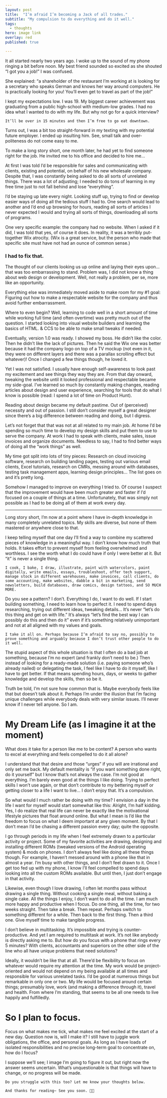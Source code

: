 ```yaml
---
layout: post
title:  "I’m afraid I’m becoming a Jack of all trades."
subtitle: "My compulsion to do everything and do it well."
tags:
  - thoughts
hero: image link
overlay: red
published: true

---
```

It all started nearly two years ago. I woke up to the sound of my phone ringing a bit before noon. My best friend sounded so excited as she shouted “I got you a job!” I was confused.

She explained: “a shareholder of the restaurant I’m working at is looking for a secretary who speaks German and knows her way around computers. He is practically looking for you! You’ll even get to travel as part of the job!”

I kept my expectations low. I was 19. My biggest career achievement was graduating from a public high-school with medium-low grades. I had no idea what I wanted to do with my life. But why not go for a quick interview?

    It’ll be over in 15 minutes and then I’m free to go eat downtown.

Turns out, I was a bit too straight-forward in my texting with my potential future employer. I ended up insulting him. See, small talk and over-politeness do not come easy to me.

To make a long story short, one month later, he had yet to find someone right for the job. He invited me to his office and decided to hire me…

At first I was told I’d be responsible for sales and communicating with clients, existing and potential, on behalf of his new wholesale company. Despite that, I was constantly being asked to do all sorts of unrelated things. There was a lot of adjusting; I needed to do tons of learning in my free time just to not fall behind and lose “everything”.

I’d be staying up late every night. Looking stuff up, trying to find or develop easier ways of doing all the tedious stuff I had to. One search would lead to another and I’d end up browsing for hours, reading all sorts of articles I never expected I would and trying all sorts of things, downloading all sorts of programs.

One very specific example: the company had no website. When I asked if it did, I was told that yes, of course it does. In reality, it was a terribly put-together Wix atrocity. (Wix is a great service, but the person who made that specific site must have not had an ounce of common sense.)

### I had to fix that.

The thought of our clients looking us up online and laying their eyes upon… that was too embarrassing to stand. Problem was, I did not know a thing about web design or development. Well, not really a problem, per se, more like an opportunity.

Everything else was immediately moved aside to make room for my #1 goal: Figuring out how to make a respectable website for the company and thus avoid further embarrassment.

Where to even begin? Well, learning to code well in a short amount of time while working full time (and often overtime) was pretty much out of the question. I started looking into visual website builders and learning the basics of HTML. & CCS to be able to make small tweaks if needed.

Eventually, version 1.0 was ready. I showed my boss. He didn’t like the color. Then he didn’t like the lack of pictures. Then he said the Wix one was better because it had the company logo on top of a TV mockup (not even in it, they were on different layers and there was a parallax scrolling effect but whatever)! Once I changed a few things though, he loved it.

Yet I was not satisfied. I usually have enough self-awareness to look past my excitement and see things they way they are. From that day onward, tweaking the website until it looked professional and respectable became my side-goal. I’ve learned so much by constantly making changes, reading articles about design and user experience, searching for tools that do what I know is possible (read: I spend a lot of time on Product Hunt).

Reading about design became my default pastime. Out of (perceived) necessity and out of passion. I still don’t consider myself a great designer since there’s a big difference between reading and doing, but I digress.

Let’s not forget that that was not at all related to my main job. At home I’d be spending so much time to develop my design skills and put them to use to serve the company. At work I had to speak with clients, make sales, issue invoices and organize documents. Needless to say, I had to find better ways of doing all the “work things” as well.

My time got split into lots of tiny pieces: Research on cloud invoicing software, research on building landing pages, testing out various email clients, Excel tutorials, research on CMRs, messing around with databases, testing task management apps, learning design principles… The list goes on and it’s pretty long.

Somehow I managed to improve on everything I tried to. Of course I suspect that the improvement would have been much greater and faster if I’d focused on a couple of things at a time. Unfortunately, that was simply not possible as I had to be doing all of them at work every day.

---

Long story short, I’m now at a point where I have in-depth knowledge in many completely unrelated topics. My skills are diverse, but none of them mastered or anywhere close to that.

I keep telling myself that one day I’ll find a way to combine my scattered pieces of knowledge in a meaningful way. I don’t know how much truth that holds. It takes effort to prevent myself from feeling overwhelmed and worthless. I see the worth what I do could have if only I were better at it. But “it” is never a single thing.

    I cook, I bake, I draw, illustrate, paint with watercolors, paint digitally, write emails, essays, troubleshoot, offer tech support, manage stock in different warehouses, make invoices, call clients, do some accounting, make websites, dabble a bit in marketing, send newsletters, build databases, draw comics, design tattoos, and SO MUCH MORE.

Do you see a pattern? I don’t. Everything I do, I want to do well. If I start building something, I need to learn how to perfect it. I need to spend days researching, trying out different ideas, tweaking details… It’s never “let’s do this thing and get on with life.” It’s always “let’s find the best way I can possibly do this and then do it” even if it’s something relatively unimportant and not at all aligned with my values and goals.

    I take it all on. Perhaps because I’m afraid to say no, possibly to prove something and arguably because I don’t trust other people to do it well.

The stupid aspect of this whole situation is that I often do a bad job at something, because I’m no expert (and frankly don’t need to be.) Then instead of looking for a ready-made solution (i.e. paying someone who’s already nailed) or delegating the task, I feel like I have to do it myself, like I have to get better. If that means spending hours, days, or weeks to gather knowledge and develop the skills, then so be it.

Truth be told, I’m not sure how common that is. Maybe everybody feels like that but doesn’t talk about it. Perhaps I’m under the illusion that I’m facing unique challenges while everybody deals with very similar issues. I’ll never know if I never tell anyone. So I am.

# My Dream Life (as I imagine it at the moment)

What does it take for a person like me to be content? A person who wants to excel at everything and feels compelled to do it all alone?

I understand that that desire and those “urges” if you will are irrational and only set me back. My default mentality is “if you want something done right, do it yourself” but I know that’s not always the case. I’m not good at everything. I’m barely even good at the things I like doing. Trying to perfect skills I won’t use again, or that don’t contribute to my bettering myself or getting closer to a life I want to live… I don’t enjoy that. It’s a compulsion.

So what would I much rather be doing with my time? I envision a day in the life I want for myself would start somewhat like this:
Alright, I’m half kidding. Yes, I do realize that real life can never be exactly like the motivational lifestyle pictures that float around online. But what I mean is I’d like the freedom to focus on what I deem important at any given moment. By that I don’t mean I’d be chasing a different passion every day; quite the opposite.

I go through periods in my life when I feel extremely drawn to a particular activity or project. Some of my favorite activities are drawing, designing and installing different ROMs (tweaked versions of the Android operating system) & mods on phones. I don’t always feel like doing all these things though. For example, I haven’t messed around with a phone like that in almost a year. I’m busy with other things, and I don’t feel drawn to it. Once I get too fed up with my phone, I know I’ll feel compelled to spend days looking into all the custom ROMs available. But until then, I just don’t engage in that activity.

Likewise, even though I love drawing, I often let months pass without drawing a single thing. Without cooking a single meal, without baking a single cake. All the things I enjoy, I don’t want to do all the time. I am much more happy and productive when I focus. Do one thing, all the time, for two weeks straight. Then take a break. Then repeat. Perhaps switch to something different for a while. Then back to the first thing. Then a third one. Give myself time to make tangible progress.

I don’t believe in multitasking. It’s impossible and trying is counter-productive. And yet I am required to multitask at work. It’s not like anybody is directly asking me to. But how do you focus with a phone that rings every 5 minutes? With clients, accountants and superiors on the other side of the line who all have unique problems that need solutions?

Ideally, it wouldn’t be like that at all. There’d be flexibility to focus on whatever would require my attention at the time. My work would be project-oriented and would not depend on my being available at all times and responsible for various unrelated tasks. I’d be good at numerous things but remarkable in only one or two. My life would be focused around certain things; presumably love, work (and making a difference through it), travel and health. From where I’m standing, that seems to be all one needs to live happily and fulfilledly.

# So I plan to focus.

Focus on what makes me tick, what makes me feel excited at the start of a new day. Question now is, will I make it? I still have to juggle work obligations, the office, and personal goals. As long as I have loads of isolated responsibilities and no precise long-term goal to concentrate on, how do I focus?

I suppose we’ll see; I image I’m going to figure it out, but right now the answer seems uncertain. What’s unquestionable is that things will have to change, or no progress will be made.

    Do you struggle with this too? Let me know your thoughts below.

    And thanks for reading~ See you soon. 👋🏻
